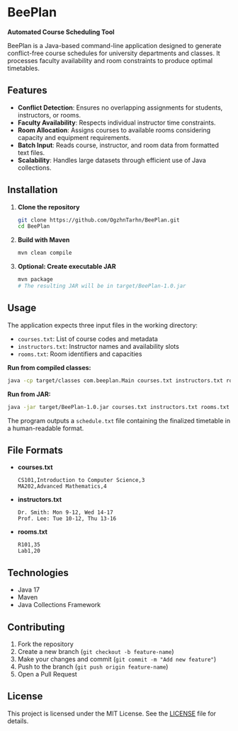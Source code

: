 # BeePlan

**Automated Course Scheduling Tool**

BeePlan is a Java-based command-line application designed to generate conflict-free course schedules for university departments and classes. It processes faculty availability and room constraints to produce optimal timetables.

## Features

- **Conflict Detection**: Ensures no overlapping assignments for students, instructors, or rooms.
- **Faculty Availability**: Respects individual instructor time constraints.
- **Room Allocation**: Assigns courses to available rooms considering capacity and equipment requirements.
- **Batch Input**: Reads course, instructor, and room data from formatted text files.
- **Scalability**: Handles large datasets through efficient use of Java collections.

## Installation

1. **Clone the repository**
   ```bash
   git clone https://github.com/OgzhnTarhn/BeePlan.git
   cd BeePlan
   ```
2. **Build with Maven**
   ```bash
   mvn clean compile
   ```
3. **Optional: Create executable JAR**
   ```bash
   mvn package
   # The resulting JAR will be in target/BeePlan-1.0.jar
   ```

## Usage

The application expects three input files in the working directory:

- `courses.txt`: List of course codes and metadata
- `instructors.txt`: Instructor names and availability slots
- `rooms.txt`: Room identifiers and capacities

**Run from compiled classes:**
```bash
java -cp target/classes com.beeplan.Main courses.txt instructors.txt rooms.txt
```

**Run from JAR:**
```bash
java -jar target/BeePlan-1.0.jar courses.txt instructors.txt rooms.txt
```

The program outputs a `schedule.txt` file containing the finalized timetable in a human-readable format.

## File Formats

- **courses.txt**
  ```
  CS101,Introduction to Computer Science,3
  MA202,Advanced Mathematics,4
  ```
- **instructors.txt**
  ```
  Dr. Smith: Mon 9-12, Wed 14-17
  Prof. Lee: Tue 10-12, Thu 13-16
  ```
- **rooms.txt**
  ```
  R101,35
  Lab1,20
  ```

## Technologies

- Java 17
- Maven
- Java Collections Framework

## Contributing

1. Fork the repository
2. Create a new branch (`git checkout -b feature-name`)
3. Make your changes and commit (`git commit -m "Add new feature"`)
4. Push to the branch (`git push origin feature-name`)
5. Open a Pull Request

## License

This project is licensed under the MIT License. See the [LICENSE](LICENSE) file for details.
